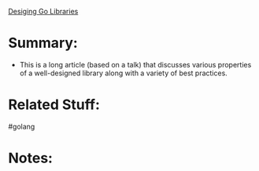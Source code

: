 [Desiging Go Libraries](https://abhinavg.net/2022/12/06/designing-go-libraries/)
# Summary:
- This is a long article (based on a talk) that discusses various properties of a well-designed library along with a variety of best practices.
# Related Stuff:
#golang

# Notes: